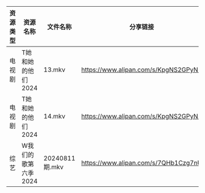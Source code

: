 | 资源类型 | 资源名称         | 文件名称          | 分享链接                                 | 更新时间                |
| ---- | ------------ | ------------- | ------------------------------------ | ------------------- |
| 电视剧  | T她和她的他们2024  | 13.mkv        | https://www.alipan.com/s/KpgNS2GPyN5 | 2024-08-12 12:07:19 |
| 电视剧  | T她和她的他们2024  | 14.mkv        | https://www.alipan.com/s/KpgNS2GPyN5 | 2024-08-12 12:07:19 |
| 综艺   | W我们的歌第六季2024 | 20240811期.mkv | https://www.alipan.com/s/7QHb1Czg7nU | 2024-08-12 00:09:33 |

